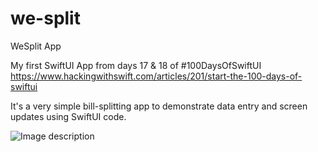 # we-split
WeSplit App

My first SwiftUI App from days 17 & 18 of #100DaysOfSwiftUI
https://www.hackingwithswift.com/articles/201/start-the-100-days-of-swiftui

It's a very simple bill-splitting app to demonstrate data entry and screen updates using SwiftUI code.

![Image description](https://cathalfarrell.com/repo-images/wesplit.png)
